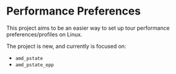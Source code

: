 # Performance Preferences

This project aims to be an easier way to set up tour performance
preferences/profiles on Linux.

The project is new, and currently is focused on:

- `amd_pstate`
- `amd_pstate_epp`
